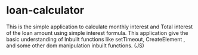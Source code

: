# loan-calculator
This is the simple application to calculate monthly interest and Total interest of the loan amount using simple interest formula. This application give the basic understanding of Inbuilt functions like setTimeout, CreateElement , and some other dom manipulation inbuilt functions. (JS)

